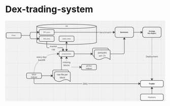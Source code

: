 # Dex-trading-system

<img src="diagram.png" alt="System Diagram" usemap="#diagrammap" />

<map name="diagrammap">
  <!-- Block Indexer -->
  <area
    shape="rect"
    coords="50,50,150,100"
    href="https://github.com/iamjakkie/Solana-dex-swap-listener/tree/main/indexer"
    alt="Block Indexer" />

  <!-- Preprocessor -->
  <area
    shape="rect"
    coords="200,150,320,200"
    href="https://github.com/iamjakkie/Solana-dex-swap-listener/tree/main/preprocessor"
    alt="Preprocessor" />

  <!-- Pricer -->
  <area
    shape="rect"
    coords="350,50,420,100"
    href="https://github.com/iamjakkie/Solana-dex-swap-listener/tree/main/pricer"
    alt="Pricer" />

  <!-- Backtester -->
  <area
    shape="rect"
    coords="500,80,600,130"
    href="https://github.com/iamjakkie/Backtester"
    alt="Backtester" />
</map>
